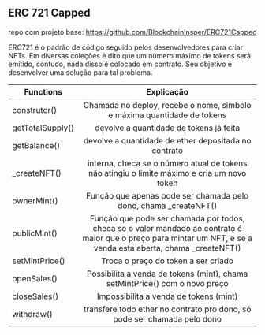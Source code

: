 ## ERC 721 Capped

repo com projeto base: https://github.com/BlockchainInsper/ERC721Capped

ERC721 é o padrão de código seguido pelos desenvolvedores para criar NFTs. Em diversas coleções é dito que um número máximo de tokens será emitido, contudo, nada disso é colocado em contrato. Seu objetivo é desenvolver uma solução para tal problema.

|Functions   |      Explicação      |
|----------|:--------------------:|
| construtor() |Chamada no deploy, recebe o nome, simbolo e máxima quantidade de tokens|
| getTotalSupply() | devolve a quantidade de tokens já feita |
| getBalance() | devolve a quantidade de ether depositada no contrato |
| _createNFT() |interna, checa se o número atual de tokens não atingiu o limite máximo e cria um novo token|
| ownerMint() | Função que apenas pode ser chamada pelo dono, chama _createNFT() |
| publicMint() | Função que pode ser chamada por todos, checa se o valor mandado ao contrato é maior que o preço para mintar um NFT, e se a venda esta aberta, chama _createNFT() |
| setMintPrice() | Troca o preço do token a ser criado |
| openSales() | Possibilita a venda de tokens (mint), chama setMintPrice() com o novo preço|
| closeSales() | Impossibilita a venda de tokens (mint) |
| withdraw() | transfere todo ether no contrato pro dono, só pode ser chamada pelo dono|
